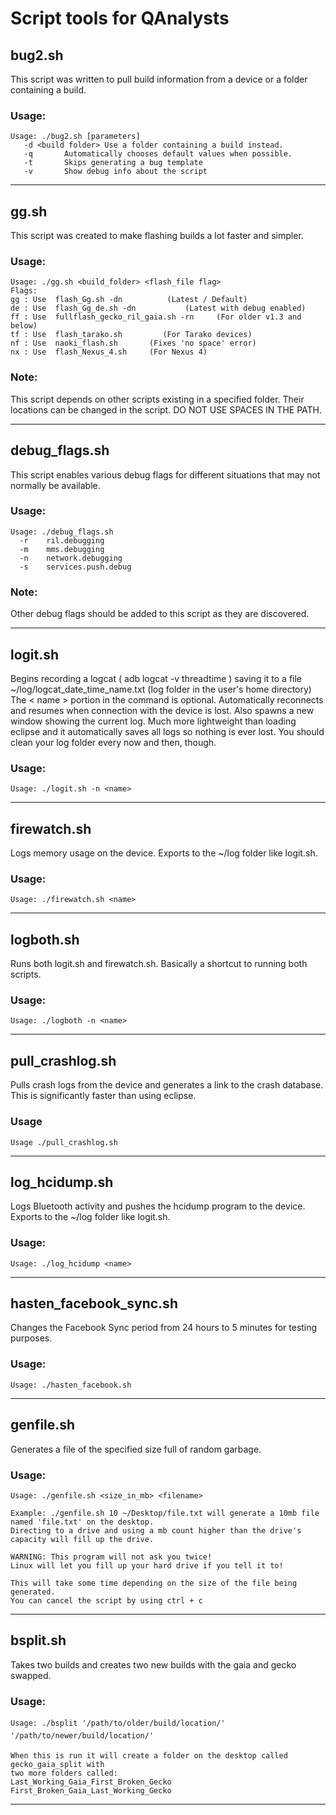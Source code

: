 # Script tools for QAnalysts

## bug2.sh

This script was written to pull build information from a device or a folder containing a build.

### Usage:

```
Usage: ./bug2.sh [parameters]
   -d <build folder> Use a folder containing a build instead.
   -q		Automatically chooses default values when possible.
   -t   	Skips generating a bug template
   -v   	Show debug info about the script
```
----

## gg.sh

This script was created to make flashing builds a lot faster and simpler.

### Usage:

```
Usage: ./gg.sh <build_folder> <flash_file flag>
Flags:
gg : Use  flash_Gg.sh -dn          (Latest / Default)
de : Use  flash_Gg_de.sh -dn           (Latest with debug enabled)
ff : Use  fullflash_gecko_ril_gaia.sh -rn     (For older v1.3 and below)
tf : Use  flash_tarako.sh         (For Tarako devices)
nf : Use  naoki_flash.sh       (Fixes 'no space' error)
nx : Use  flash_Nexus_4.sh     (For Nexus 4)
```
### Note:

This script depends on other scripts existing in a specified folder. Their locations can be changed in the script. DO NOT USE SPACES IN THE PATH.


----

## debug_flags.sh

This script enables various debug flags for different situations that may not normally be available. 

### Usage:

```
Usage: ./debug_flags.sh
  -r	ril.debugging
  -m	mms.debugging
  -n	network.debugging
  -s	services.push.debug
```
### Note:

Other debug flags should be added to this script as they are discovered.


----

## logit.sh

Begins recording a logcat ( adb logcat -v threadtime ) saving it to a file ~/log/logcat_date_time_name.txt (log folder in the user's home directory) The < name > portion in the command is optional.
Automatically reconnects and resumes when connection with the device is lost. Also spawns a new window showing the current log. Much more lightweight than loading eclipse and it automatically saves all logs so nothing is ever lost. You should clean your log folder every now and then, though.

### Usage:

```
Usage: ./logit.sh -n <name>

```

----

## firewatch.sh

Logs memory usage on the device.
Exports to the ~/log folder like logit.sh.

### Usage:

```
Usage: ./firewatch.sh <name>
```

----

## logboth.sh

Runs both logit.sh and firewatch.sh. Basically a shortcut to running both scripts.

### Usage:

```
Usage: ./logboth -n <name>
```

----

## pull_crashlog.sh

Pulls crash logs from the device and generates a link to the crash database. This is significantly faster than using eclipse.

### Usage

```
Usage ./pull_crashlog.sh
```

----

## log_hcidump.sh

Logs Bluetooth activity and pushes the hcidump program to the device.
Exports to the ~/log folder like logit.sh.

### Usage:

```
Usage: ./log_hcidump <name>
```

----

## hasten_facebook_sync.sh

Changes the Facebook Sync period from 24 hours to 5 minutes for testing purposes.

### Usage:

```
Usage: ./hasten_facebook.sh
```

----

## genfile.sh

Generates a file of the specified size full of random garbage.


### Usage:

```
Usage: ./genfile.sh <size_in_mb> <filename>

Example: ./genfile.sh 10 ~/Desktop/file.txt will generate a 10mb file named 'file.txt' on the desktop. 
Directing to a drive and using a mb count higher than the drive's capacity will fill up the drive. 

WARNING: This program will not ask you twice! 
Linux will let you fill up your hard drive if you tell it to!

This will take some time depending on the size of the file being generated.
You can cancel the script by using ctrl + c
```

----

## bsplit.sh

Takes two builds and creates two new builds with the gaia and gecko swapped.

### Usage:

```
Usage: ./bsplit '/path/to/older/build/location/' '/path/to/newer/build/location/'

When this is run it will create a folder on the desktop called gecko_gaia_split with 
two more folders called:
Last_Working_Gaia_First_Broken_Gecko
First_Broken_Gaia_Last_Working_Gecko

```
----


